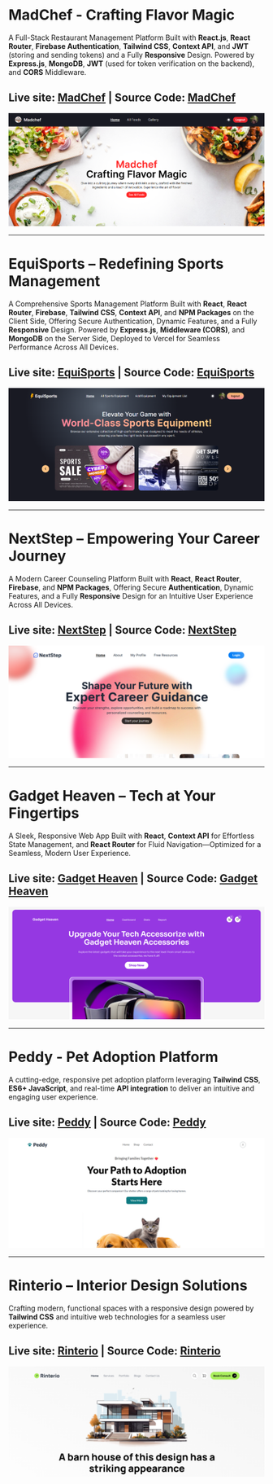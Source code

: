 # MadChef - Crafting Flavor Magic
A Full-Stack Restaurant Management Platform Built with **React.js**, **React Router**, **Firebase Authentication**, **Tailwind CSS**, **Context API**, and **JWT** (storing and sending tokens) and a Fully **Responsive** Design. Powered by **Express.js**, **MongoDB**, **JWT** (used for token verification on the backend), and **CORS** Middleware.
## Live site: [MadChef](https://madchef-1487d.web.app/) | Source Code: [MadChef](https://github.com/khh-Niloy/ph-projects/tree/main/Madchef-A11)
![Screenshot](thumb-images/madchef.png)

<hr/>

# EquiSports – Redefining Sports Management
A Comprehensive Sports Management Platform Built with **React**, **React Router**, **Firebase**, **Tailwind CSS**, **Context API**, and **NPM Packages** on the Client Side, Offering Secure Authentication, Dynamic Features, and a Fully **Responsive** Design. Powered by **Express.js**, **Middleware (CORS)**, and **MongoDB** on the Server Side, Deployed to Vercel for Seamless Performance Across All Devices.
## Live site: [EquiSports](https://reliable-beijinho-b77bf7.netlify.app/) | Source Code: [EquiSports](https://github.com/khh-Niloy/ph-projects/tree/main/EquiSports-A10)
![Screenshot](thumb-images/EquiSports.png)

<hr/>

# NextStep – Empowering Your Career Journey
A Modern Career Counseling Platform Built with **React**, **React Router**, **Firebase**, and **NPM Packages**, Offering Secure **Authentication**, Dynamic Features, and a Fully **Responsive** Design for an Intuitive User Experience Across All Devices.
## Live site: [NextStep](https://thriving-starlight-762625.netlify.app/) | Source Code: [NextStep](https://github.com/khh-Niloy/ph-projects/tree/main/Next%20Step)
![Screenshot](thumb-images/nextstep.png)

<hr/>

# Gadget Heaven – Tech at Your Fingertips
A Sleek, Responsive Web App Built with **React**, **Context API** for Effortless State Management, and **React Router** for Fluid Navigation—Optimized for a Seamless, Modern User Experience.
## Live site: [Gadget Heaven](https://imaginative-semolina-e3f9d0.netlify.app/) | Source Code: [Gadget Heaven](https://github.com/khh-Niloy/ph-projects/tree/main/Gadget%20Heaven)

![Screenshot](thumb-images/gadget.png)

<hr/>

# Peddy - Pet Adoption Platform
A cutting-edge, responsive pet adoption platform leveraging **Tailwind CSS**, **ES6+ JavaScript**, and real-time **API integration** to deliver an intuitive and engaging user experience.
## Live site: [Peddy](https://peddy-a5.netlify.app/) | Source Code: [Peddy](https://github.com/khh-Niloy/ph-projects/tree/main/peddy)
![Screenshot](thumb-images/peddy.png)

<hr/>

# Rinterio – Interior Design Solutions
Crafting modern, functional spaces with a responsive design powered by **Tailwind CSS** and intuitive web technologies for a seamless user experience.
## Live site: [Rinterio](https://rinterio-a3.netlify.app/) | Source Code: [Rinterio](https://github.com/khh-Niloy/ph-projects/tree/main/rinterio)
![Screenshot](thumb-images/rinterio.png)
